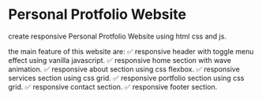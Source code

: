 # Personal Protfolio Website
create responsive Personal Protfolio Website using html css and js.

the main feature of this website are:
✅ responsive header with toggle menu effect using vanilla javascript.
✅ responsive home section with wave animation.
✅ responsive about section using css flexbox.
✅ responsive services section using css grid.
✅ responsive portfolio section using css grid.
✅ responsive contact section.
✅ responsive footer section.

